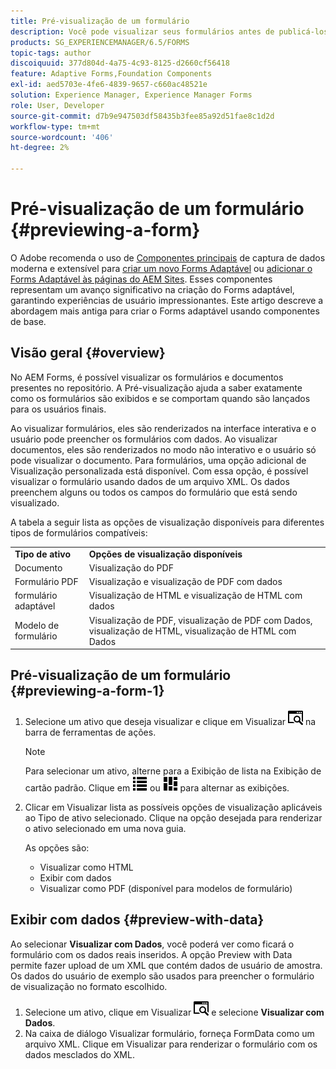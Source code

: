 ```yaml
---
title: Pré-visualização de um formulário
description: Você pode visualizar seus formulários antes de publicá-los ou ativá-los para garantir que atendam às expectativas. As opções de visualização podem variar entre os tipos de formulário compatíveis.
products: SG_EXPERIENCEMANAGER/6.5/FORMS
topic-tags: author
discoiquuid: 377d804d-4a75-4c93-8125-d2660cf56418
feature: Adaptive Forms,Foundation Components
exl-id: aed5703e-4fe6-4839-9657-c660ac48521e
solution: Experience Manager, Experience Manager Forms
role: User, Developer
source-git-commit: d7b9e947503df58435b3fee85a92d51fae8c1d2d
workflow-type: tm+mt
source-wordcount: '406'
ht-degree: 2%

---
```


# Pré-visualização de um formulário {#previewing-a-form}

O <span class="preview"> Adobe recomenda o uso de [Componentes principais](https://experienceleague.adobe.com/docs/experience-manager-core-components/using/adaptive-forms/introduction.html?lang=pt-BR) de captura de dados moderna e extensível para [criar um novo Forms Adaptável](/help/forms/using/create-an-adaptive-form-core-components.md) ou [adicionar o Forms Adaptável às páginas do AEM Sites](/help/forms/using/create-or-add-an-adaptive-form-to-aem-sites-page.md). Esses componentes representam um avanço significativo na criação do Forms adaptável, garantindo experiências de usuário impressionantes. Este artigo descreve a abordagem mais antiga para criar o Forms adaptável usando componentes de base. </span>

## Visão geral {#overview}

No AEM Forms, é possível visualizar os formulários e documentos presentes no repositório. A Pré-visualização ajuda a saber exatamente como os formulários são exibidos e se comportam quando são lançados para os usuários finais.

Ao visualizar formulários, eles são renderizados na interface interativa e o usuário pode preencher os formulários com dados. Ao visualizar documentos, eles são renderizados no modo não interativo e o usuário só pode visualizar o documento. Para formulários, uma opção adicional de Visualização personalizada está disponível. Com essa opção, é possível visualizar o formulário usando dados de um arquivo XML. Os dados preenchem alguns ou todos os campos do formulário que está sendo visualizado.

A tabela a seguir lista as opções de visualização disponíveis para diferentes tipos de formulários compatíveis:

<table>
 <tbody>
  <tr>
   <td><strong>Tipo de ativo</strong><br /> </td>
   <td><strong>Opções de visualização disponíveis</strong><br /> </td>
  </tr>
  <tr>
   <td>Documento</td>
   <td>Visualização do PDF</td>
  </tr>
  <tr>
   <td>Formulário PDF</td>
   <td>Visualização e visualização de PDF com dados<br /> </td>
  </tr>
  <tr>
   <td>formulário adaptável</td>
   <td>Visualização de HTML e visualização de HTML com dados</td>
  </tr>
  <tr>
   <td>Modelo de formulário</td>
   <td>Visualização de PDF, visualização de PDF com Dados, visualização de HTML, visualização de HTML com Dados<br /> </td>
  </tr>
 </tbody>
</table>

## Pré-visualização de um formulário {#previewing-a-form-1}

1. Selecione um ativo que deseja visualizar e clique em Visualizar ![aem6forms_preview](assets/aem6forms_preview.png) na barra de ferramentas de ações.

   >[!NOTE]
   >
   >Para selecionar um ativo, alterne para a Exibição de lista na Exibição de cartão padrão. Clique em ![aem6forms_viewlist](assets/aem6forms_viewlist.png) ou ![aem6forms_viewcard](assets/aem6forms_viewcard.png) para alternar as exibições.

1. Clicar em Visualizar lista as possíveis opções de visualização aplicáveis ao Tipo de ativo selecionado. Clique na opção desejada para renderizar o ativo selecionado em uma nova guia.

   As opções são:

   * Visualizar como HTML
   * Exibir com dados
   * Visualizar como PDF (disponível para modelos de formulário)

## Exibir com dados {#preview-with-data}

Ao selecionar **Visualizar com Dados**, você poderá ver como ficará o formulário com os dados reais inseridos. A opção Preview with Data permite fazer upload de um XML que contém dados de usuário de amostra. Os dados do usuário de exemplo são usados para preencher o formulário de visualização no formato escolhido.

1. Selecione um ativo, clique em Visualizar ![aem6forms_preview](assets/aem6forms_preview.png) e selecione **Visualizar com Dados**.
1. Na caixa de diálogo Visualizar formulário, forneça FormData como um arquivo XML. Clique em Visualizar para renderizar o formulário com os dados mesclados do XML.
